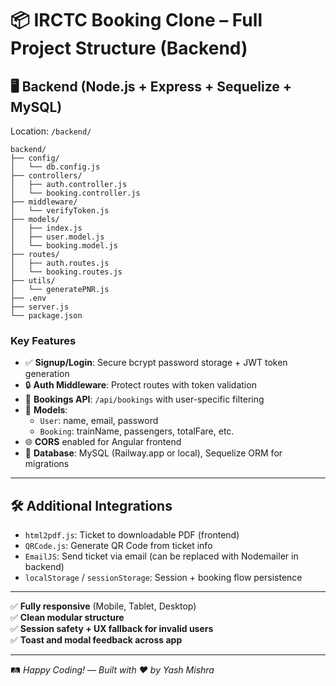 # 📦 IRCTC Booking Clone – Full Project Structure (Backend)


## 🖥️ Backend (Node.js + Express + Sequelize + MySQL)
Location: `/backend/`

```
backend/
├── config/
│   └── db.config.js
├── controllers/
│   ├── auth.controller.js
│   └── booking.controller.js
├── middleware/
│   └── verifyToken.js
├── models/
│   ├── index.js
│   ├── user.model.js
│   └── booking.model.js
├── routes/
│   ├── auth.routes.js
│   └── booking.routes.js
├── utils/
│   └── generatePNR.js
├── .env
├── server.js
└── package.json
```

### Key Features

- ✅ **Signup/Login**: Secure bcrypt password storage + JWT token generation
- 🔒 **Auth Middleware**: Protect routes with token validation
- 📝 **Bookings API**: `/api/bookings` with user-specific filtering
- 📂 **Models**:
  - `User`: name, email, password
  - `Booking`: trainName, passengers, totalFare, etc.
- 🌐 **CORS** enabled for Angular frontend
- 🐘 **Database**: MySQL (Railway.app or local), Sequelize ORM for migrations

---

## 🛠️ Additional Integrations

- `html2pdf.js`: Ticket to downloadable PDF (frontend)
- `QRCode.js`: Generate QR Code from ticket info
- `EmailJS`: Send ticket via email (can be replaced with Nodemailer in backend)
- `localStorage` / `sessionStorage`: Session + booking flow persistence

---

✅ **Fully responsive** (Mobile, Tablet, Desktop)  
✅ **Clean modular structure**  
✅ **Session safety + UX fallback for invalid users**  
✅ **Toast and modal feedback across app**

---

🛤️ *Happy Coding!* — *Built with ❤️ by Yash Mishra*
